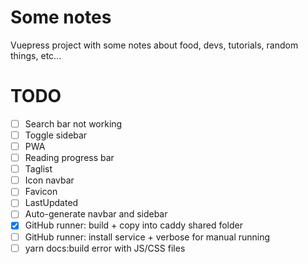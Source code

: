 # Some notes

Vuepress project with some notes about food, devs, tutorials, random things, etc...

# TODO

- [ ] Search bar not working
- [ ] Toggle sidebar
- [ ] PWA
- [ ] Reading progress bar
- [ ] Taglist
- [ ] Icon navbar
- [ ] Favicon
- [ ] LastUpdated
- [ ] Auto-generate navbar and sidebar
- [x] GitHub runner: build + copy into caddy shared folder
- [ ] GitHub runner: install service + verbose for manual running
- [ ] yarn docs:build error with JS/CSS files
